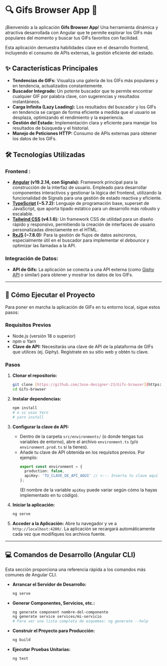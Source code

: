 # 🔍 Gifs Browser App 🚀

¡Bienvenido a la aplicación **Gifs Browser App**! Una herramienta dinámica y atractiva desarrollada con Angular que te permite explorar los GIFs más populares del momento y buscar tus GIFs favoritos con facilidad.

Esta aplicación demuestra habilidades clave en el desarrollo frontend, incluyendo el consumo de APIs externas, la gestión eficiente del estado.

## ✨ Características Principales

* **Tendencias de GIFs:** Visualiza una galería de los GIFs más populares y en tendencia, actualizados constantemente.
* **Buscador Integrado:** Un potente buscador que te permite encontrar cualquier GIF por palabra clave, con sugerencias y resultados instantáneos.
* **Carga Infinita (Lazy Loading):** Los resultados del buscador y los GIFs en tendencia se cargan de forma eficiente a medida que el usuario se desplaza, optimizando el rendimiento y la experiencia.
* **Gestión del Estado:** Implementación clara y eficiente para manejar los resultados de búsqueda y el historial.
* **Manejo de Peticiones HTTP:** Consumo de APIs externas para obtener los datos de los GIFs.

## 🛠️ Tecnologías Utilizadas

### Frontend :

* **[Angular](https://angular.io/) (v19.2.14, con Signals):** Framework principal para la construcción de la interfaz de usuario. Empleado para desarrollar componentes interactivos y gestionar la lógica del frontend, utilizando la funcionalidad de Signals para una gestión de estado reactiva y eficiente.
* **[TypeScript](https://www.typescriptlang.org/) (~5.7.2):** Lenguaje de programación base, superset de JavaScript, que aporta tipado estático para un desarrollo más robusto y escalable.
* **[Tailwind CSS](https://tailwindcss.com/) (v4.1.6):** Un framework CSS de utilidad para un diseño rápido y responsivo, permitiendo la creación de interfaces de usuario personalizadas directamente en el HTML.
* **[RxJS](https://rxjs.dev/) (~7.8.0):** Para la gestión de flujos de datos asíncronos, especialmente útil en el buscador para implementar el *debounce* y optimizar las llamadas a la API.

### Integración de Datos:

* **API de Gifs:** La aplicación se conecta a una API externa (como [Giphy API](https://developers.giphy.com/) o similar) para obtener y mostrar los datos de los GIFs.

---

## 🚀 Cómo Ejecutar el Proyecto

Para poner en marcha la aplicación de GIFs en tu entorno local, sigue estos pasos:

### Requisitos Previos

* Node.js (versión 18 o superior)
* npm o Yarn
* **Clave de API:** Necesitarás una clave de API de la plataforma de GIFs que utilices (ej. Giphy). Regístrate en su sitio web y obtén tu clave.

### Pasos

1.  **Clonar el repositorio:**
    ```bash
    git clone [https://github.com/Jose-designer-23/Gifs-browser](https://github.com/Jose-designer-23/Gifs-browser)
    cd Gifs-browser
    ```

2.  **Instalar dependencias:**
    ```bash
    npm install
    # o si usas Yarn
    # yarn install
    ```

3.  **Configurar la clave de API:**
    * Dentro de la carpeta `src/environments/` (o donde tengas tus variables de entorno), abre el archivo `environment.ts` (y/o `environment.prod.ts` si la tienes).
    * Añade tu clave de API obtenida en los requisitos previos. Por ejemplo:
        ```typescript
        export const environment = {
          production: false,
          apiKey: 'TU_CLAVE_DE_API_AQUI' // <--- Inserta tu clave aquí
        };
        ```
        (El nombre de la variable `apiKey` puede variar según cómo la hayas implementado en tu código).

4.  **Iniciar la aplicación:**
    ```bash
    ng serve
    ```

5.  **Acceder a la Aplicación:**
    Abre tu navegador y ve a `http://localhost:4200/`. La aplicación se recargará automáticamente cada vez que modifiques los archivos fuente.

---

## 💻 Comandos de Desarrollo (Angular CLI)

Esta sección proporciona una referencia rápida a los comandos más comunes de Angular CLI.

* **Arrancar el Servidor de Desarrollo:**
    ```bash
    ng serve
    ```
* **Generar Componentes, Servicios, etc.:**
    ```bash
    ng generate component nombre-del-componente
    ng generate service services/mi-servicio
    # Para ver una lista completa de esquemas: ng generate --help
    ```
* **Construir el Proyecto para Producción:**
    ```bash
    ng build
    ```
* **Ejecutar Pruebas Unitarias:**
    ```bash
    ng test
    ```


